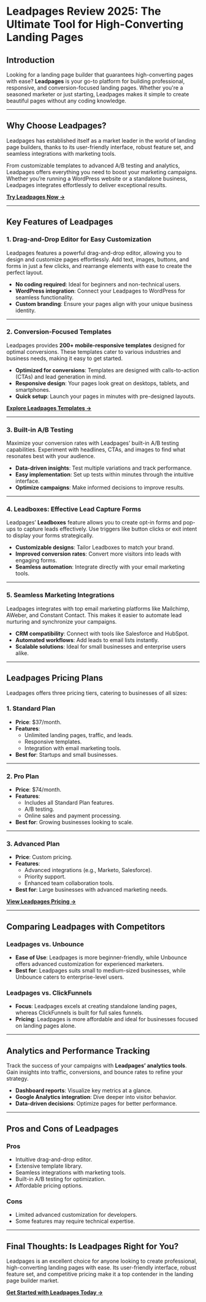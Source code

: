 # Leadpages Review 2025: The Ultimate Tool for High-Converting Landing Pages

## Introduction

Looking for a landing page builder that guarantees high-converting pages with ease? **Leadpages** is your go-to platform for building professional, responsive, and conversion-focused landing pages. Whether you're a seasoned marketer or just starting, Leadpages makes it simple to create beautiful pages without any coding knowledge.

---

## Why Choose Leadpages?

Leadpages has established itself as a market leader in the world of landing page builders, thanks to its user-friendly interface, robust feature set, and seamless integrations with marketing tools. 

From customizable templates to advanced A/B testing and analytics, Leadpages offers everything you need to boost your marketing campaigns. Whether you’re running a WordPress website or a standalone business, Leadpages integrates effortlessly to deliver exceptional results.

[**Try Leadpages Now →**](https://bit.ly/LEadPages)

---

## Key Features of Leadpages

### 1. Drag-and-Drop Editor for Easy Customization

Leadpages features a powerful drag-and-drop editor, allowing you to design and customize pages effortlessly. Add text, images, buttons, and forms in just a few clicks, and rearrange elements with ease to create the perfect layout.

- **No coding required**: Ideal for beginners and non-technical users.
- **WordPress integration**: Connect your Leadpages to WordPress for seamless functionality.
- **Custom branding**: Ensure your pages align with your unique business identity.

---

### 2. Conversion-Focused Templates

Leadpages provides **200+ mobile-responsive templates** designed for optimal conversions. These templates cater to various industries and business needs, making it easy to get started.

- **Optimized for conversions**: Templates are designed with calls-to-action (CTAs) and lead generation in mind.
- **Responsive design**: Your pages look great on desktops, tablets, and smartphones.
- **Quick setup**: Launch your pages in minutes with pre-designed layouts.

[**Explore Leadpages Templates →**](https://bit.ly/LEadPages)

---

### 3. Built-in A/B Testing

Maximize your conversion rates with Leadpages’ built-in A/B testing capabilities. Experiment with headlines, CTAs, and images to find what resonates best with your audience.

- **Data-driven insights**: Test multiple variations and track performance.
- **Easy implementation**: Set up tests within minutes through the intuitive interface.
- **Optimize campaigns**: Make informed decisions to improve results.

---

### 4. Leadboxes: Effective Lead Capture Forms

Leadpages’ **Leadboxes** feature allows you to create opt-in forms and pop-ups to capture leads effectively. Use triggers like button clicks or exit intent to display your forms strategically.

- **Customizable designs**: Tailor Leadboxes to match your brand.
- **Improved conversion rates**: Convert more visitors into leads with engaging forms.
- **Seamless automation**: Integrate directly with your email marketing tools.

---

### 5. Seamless Marketing Integrations

Leadpages integrates with top email marketing platforms like Mailchimp, AWeber, and Constant Contact. This makes it easier to automate lead nurturing and synchronize your campaigns.

- **CRM compatibility**: Connect with tools like Salesforce and HubSpot.
- **Automated workflows**: Add leads to email lists instantly.
- **Scalable solutions**: Ideal for small businesses and enterprise users alike.

---

## Leadpages Pricing Plans

Leadpages offers three pricing tiers, catering to businesses of all sizes:

### **1. Standard Plan**
- **Price**: $37/month.
- **Features**:
  - Unlimited landing pages, traffic, and leads.
  - Responsive templates.
  - Integration with email marketing tools.
- **Best for**: Startups and small businesses.

---

### **2. Pro Plan**
- **Price**: $74/month.
- **Features**:
  - Includes all Standard Plan features.
  - A/B testing.
  - Online sales and payment processing.
- **Best for**: Growing businesses looking to scale.

---

### **3. Advanced Plan**
- **Price**: Custom pricing.
- **Features**:
  - Advanced integrations (e.g., Marketo, Salesforce).
  - Priority support.
  - Enhanced team collaboration tools.
- **Best for**: Large businesses with advanced marketing needs.

[**View Leadpages Pricing →**](https://bit.ly/LEadPages)

---

## Comparing Leadpages with Competitors

### **Leadpages vs. Unbounce**
- **Ease of Use**: Leadpages is more beginner-friendly, while Unbounce offers advanced customization for experienced marketers.
- **Best for**: Leadpages suits small to medium-sized businesses, while Unbounce caters to enterprise-level users.

### **Leadpages vs. ClickFunnels**
- **Focus**: Leadpages excels at creating standalone landing pages, whereas ClickFunnels is built for full sales funnels.
- **Pricing**: Leadpages is more affordable and ideal for businesses focused on landing pages alone.

---

## Analytics and Performance Tracking

Track the success of your campaigns with **Leadpages’ analytics tools**. Gain insights into traffic, conversions, and bounce rates to refine your strategy.

- **Dashboard reports**: Visualize key metrics at a glance.
- **Google Analytics integration**: Dive deeper into visitor behavior.
- **Data-driven decisions**: Optimize pages for better performance.

---

## Pros and Cons of Leadpages

### **Pros**
- Intuitive drag-and-drop editor.
- Extensive template library.
- Seamless integrations with marketing tools.
- Built-in A/B testing for optimization.
- Affordable pricing options.

### **Cons**
- Limited advanced customization for developers.
- Some features may require technical expertise.

---

## Final Thoughts: Is Leadpages Right for You?

Leadpages is an excellent choice for anyone looking to create professional, high-converting landing pages with ease. Its user-friendly interface, robust feature set, and competitive pricing make it a top contender in the landing page builder market.

[**Get Started with Leadpages Today →**](https://bit.ly/LEadPages)
